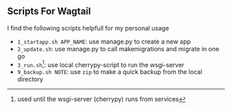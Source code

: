 ## Scripts For Wagtail
I find the following scripts helpfull for my personal usage

- `1_startapp.sh APP_NAME`: use manage.py to create a new app
- `2_update.sh`: use manage.py to call makemigrations and migrate in one go
- `3_run.sh`[^run.sh]: use local cherrypy-script to run the wsgi-server 
- `9_backup.sh NOTE`: use `zip` to make a quick backup from the local directory

[^run.sh]: used until the wsgi-server (cherrypy) runs from services
